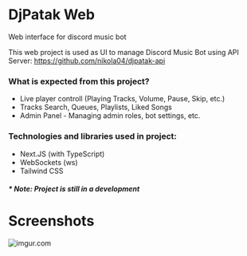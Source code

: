# DjPatak Web
Web interface for discord music bot

This web project is used as UI to manage Discord Music Bot using API Server:
https://github.com/nikola04/djpatak-api

### What is expected from this project?
- Live player controll (Playing Tracks, Volume, Pause, Skip, etc.)
- Tracks Search, Queues, Playlists, Liked Songs
- Admin Panel - Managing admin roles, bot settings, etc.

### Technologies and libraries used in project:
- Next.JS (with TypeScript)
- WebSockets (ws)
- Tailwind CSS

##### * Note: Project is still in a development

# Screenshots
![imgur.com]((https://imgur.com/a/qwnCjdU))
